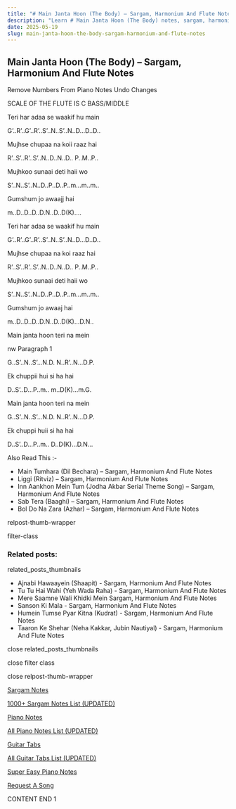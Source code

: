```yaml
---
title: "# Main Janta Hoon (The Body) – Sargam, Harmonium And Flute Notes"
description: "Learn # Main Janta Hoon (The Body) notes, sargam, harmonium notations and flute notes. Easy step-by-step tutorial for beginners."
date: 2025-05-19
slug: main-janta-hoon-the-body-sargam-harmonium-and-flute-notes
---
```


## Main Janta Hoon (The Body) – Sargam, Harmonium And Flute Notes

Remove Numbers From Piano Notes
Undo Changes

SCALE OF THE FLUTE IS C BASS/MIDDLE

Teri har adaa se waakif hu main

G’..R’..G’..R’..S’..N..S’..N..D…D..D..

Mujhse chupaa na koii raaz hai

R’..S’..R’..S’..N..D..N..D.. P..M..P..

Mujhkoo sunaai deti haii wo

S’..N..S’..N..D..P..D..P..m…m..m..

Gumshum jo awaajj hai

m..D..D..D..D.N..D..D(K)….

Teri har adaa se waakif hu main

G’..R’..G’..R’..S’..N..S’..N..D…D..D..

Mujhse chupaa na koi raaz hai

R’..S’..R’..S’..N..D..N..D.. P..M..P..

Mujhkoo sunaai deti haii wo

S’..N..S’..N..D..P..D..P..m…m..m..

Gumshum jo awaaj hai

m..D..D..D..D.N..D..D(K)…D.N..

Main janta hoon teri na mein

nw Paragraph 1

G..S’..N..S’…N.D. N..R’..N…D.P.

Ek chuppii hui si ha hai

D..S’..D…P..m.. m..D(K)…m.G.

Main janta hoon teri na mein

G..S’..N..S’…N.D. N..R’..N…D.P.

Ek chuppi huii si ha hai

D..S’..D…P..m.. D..D(K)…D.N…

Also Read This :-

* Main Tumhara (Dil Bechara) – Sargam, Harmonium And Flute Notes
* Liggi (Ritviz) – Sargam, Harmonium And Flute Notes
* Inn Aankhon Mein Tum (Jodha Akbar Serial Theme Song) – Sargam, Harmonium And Flute Notes
* Sab Tera (Baaghi) – Sargam, Harmonium And Flute Notes
* Bol Do Na Zara (Azhar) – Sargam, Harmonium And Flute Notes

relpost-thumb-wrapper

filter-class

### Related posts:

related_posts_thumbnails

* Ajnabi Hawaayein (Shaapit) - Sargam, Harmonium And Flute Notes
* Tu Tu Hai Wahi (Yeh Wada Raha) - Sargam, Harmonium And Flute Notes
* Mere Saamne Wali Khidki Mein Sargam, Harmonium And Flute Notes
* Sanson Ki Mala - Sargam, Harmonium And Flute Notes
* Humein Tumse Pyar Kitna (Kudrat) - Sargam, Harmonium And Flute Notes
* Taaron Ke Shehar (Neha Kakkar, Jubin Nautiyal) - Sargam, Harmonium And Flute Notes

close related_posts_thumbnails

close filter class

close relpost-thumb-wrapper

[Sargam Notes](https://www.notationsworld.com/sargam-notes.html)

[1000+ Sargam Notes List (UPDATED)](https://www.notationsworld.com/all-songs-list-sargam-notes.html)

[Piano Notes](https://www.notationsworld.com/piano-notes.html)

[All Piano Notes List (UPDATED)](https://www.notationsworld.com/all-songs-list-piano-notes.html)

[Guitar Tabs](https://www.notationsworld.com/guitar-tabs.html)

[All Guitar Tabs List (UPDATED)](https://www.notationsworld.com/all-songs-list-guitar-tabs.html)

[Super Easy Piano Notes](https://studywall.in/)

[Request A Song](https://www.notationsworld.com/request-a-song.html)

CONTENT END 1

